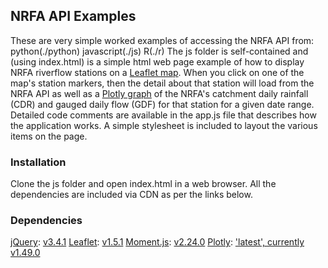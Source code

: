 ## NRFA API Examples
These are very simple worked examples of accessing the NRFA API from:
python(./python)
javascript(./js)
R(./r)
The js folder is self-contained and (using index.html) is a simple html web page example of how to display NRFA riverflow stations on a [Leaflet map](https://leafletjs.com).
When you click on one of the map's station markers, then the detail about that station will load from the NRFA API as well as a [Plotly graph](https://plot.ly/javascript/) of the NRFA's catchment daily rainfall (CDR) and gauged daily flow (GDF) for that station for a given date range.
Detailed code comments are available in the app.js file that describes how the application works.
A simple stylesheet is included to layout the various items on the page.
### Installation
Clone the js folder and open index.html in a web browser. All the dependencies are included via CDN as per the links below.
### Dependencies
[jQuery](https://code.jquery.com/): [v3.4.1](https://code.jquery.com/jquery-3.4.1.min.js)
[Leaflet](https://leafletjs.com): [v1.5.1](https://unpkg.com/leaflet@1.5.1/dist/leaflet.js)
[Moment.js](https://momentjs.com): [v2.24.0](https://cdnjs.cloudflare.com/ajax/libs/moment.js/2.24.0/moment.min.js)
[Plotly](https://plot.ly/javascript/): ['latest', currently v1.49.0](https://cdn.plot.ly/plotly-latest.min.js)
